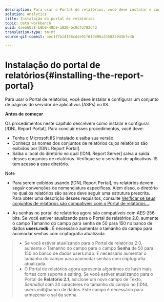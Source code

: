 ```yaml
---
description: Para usar o Portal de relatórios, você deve instalar e configurar um conjunto de páginas do servidor de aplicativos (ASPs) no IIS.
solution: Analytics
title: Instalação do portal de relatórios
topic: Data workbench
uuid: 6aeb6038-b0b0-48b9-a020-bc9dfd703c43
translation-type: tm+mt
source-git-commit: aec1f7b14198cdde91f61d490a235022943bfedb

---
```



# Instalação do portal de relatórios{#installing-the-report-portal}

Para usar o Portal de relatórios, você deve instalar e configurar um conjunto de páginas do servidor de aplicativos (ASPs) no IIS.

**Antes de começar**

Os procedimentos neste capítulo descrevem como instalar e configurar [!DNL Report Portal]. Para concluir esses procedimentos, você deve:

* Tenha o Microsoft IIS instalado e saiba sua versão.
* Conheça os nomes dos conjuntos de relatórios cujos relatórios são exibidos por [!DNL Report Portal].
* Saiba o local do diretório no qual [!DNL Report Server] salva a saída desses conjuntos de relatórios. Verifique se o servidor de aplicativos IIS tem acesso a esse diretório.

>[!NOTE]
>
>* Para serem exibidos usando [!DNL Report Portal], os relatórios devem seguir convenções de nomenclatura específicas. Além disso, o diretório no qual os relatórios são salvos deve seguir uma estrutura prescrita. Para obter uma descrição desses requisitos, consulte [Verificar se seus conjuntos de relatórios são compatíveis com o Portal de relatórios...](../../../home/c-rpt-oview/c-install-rpt-port/c-rpt-port-user-inter.md#section-2b141e5d198a4bbea455699126c24706).
   >
   >
* As senhas no portal de relatórios agora são compatíveis com AES-256 bits. Se você estiver atualizando para o Portal de relatórios 2.0, aumente o campo Tamanho do campo para senha de 50 para 150 no banco de dados **users.mdb** . É necessário aumentar o tamanho do campo para acomodar senhas com criptografia atualizada.
>* Se você estiver atualizando para o Portal de relatórios 2.0, aumente o Tamanho do campo para o campo **Senha** de 50 para 150 no banco de dados users.mdb. É necessário aumentar o tamanho do campo para acomodar senhas com criptografia atualizada.
>* O Portal de relatórios agora apresenta algoritmos de hash mais fortes com suporte a salting. Se você estiver atualizando para o Portal de **Relatório 2.1**, adicione um novo campo de Texto, *SenhaSal* com 20 caracteres no tamanho do campo no [!DNL users.mdb]banco de dados. Este campo é necessário para armazenar o sal da senha.
>



